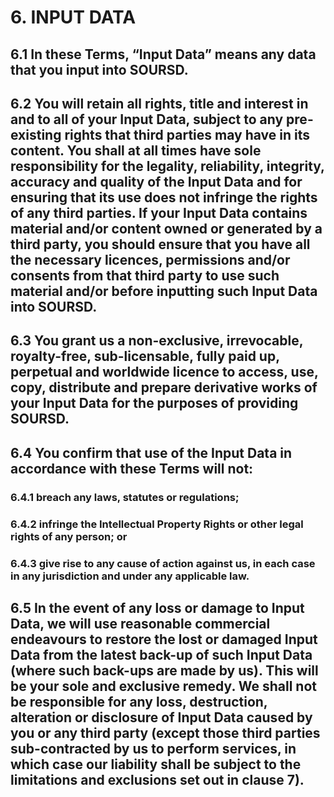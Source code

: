 # 6. INPUT DATA

## 6.1 In these Terms, “Input Data” means any data that you input into SOURSD.

## 6.2 You will retain all rights, title and interest in and to all of your Input Data, subject to any pre-existing rights that third parties may have in its content. You shall at all times have sole responsibility for the legality, reliability, integrity, accuracy and quality of the Input Data and for ensuring that its use does not infringe the rights of any third parties. If your Input Data contains material and/or content owned or generated by a third party, you should ensure that you have all the necessary licences, permissions and/or consents from that third party to use such material and/or before inputting such Input Data into SOURSD.

## 6.3 You grant us a non-exclusive, irrevocable, royalty-free, sub-licensable, fully paid up, perpetual and worldwide licence to access, use, copy, distribute and prepare derivative works of your Input Data for the purposes of providing SOURSD.

## 6.4 You confirm that use of the Input Data in accordance with these Terms will not:

### 6.4.1 breach any laws, statutes or regulations;

### 6.4.2 infringe the Intellectual Property Rights or other legal rights of any person; or

### 6.4.3 give rise to any cause of action against us, in each case in any jurisdiction and under any applicable law.

## 6.5 In the event of any loss or damage to Input Data, we will use reasonable commercial endeavours to restore the lost or damaged Input Data from the latest back-up of such Input Data (where such back-ups are made by us). This will be your sole and exclusive remedy. We shall not be responsible for any loss, destruction, alteration or disclosure of Input Data caused by you or any third party (except those third parties sub-contracted by us to perform services, in which case our liability shall be subject to the limitations and exclusions set out in clause 7).
